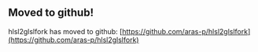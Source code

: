 ## Moved to github! ##

hlsl2glslfork has moved to github: [https://github.com/aras-p/hlsl2glslfork](https://github.com/aras-p/hlsl2glslfork)